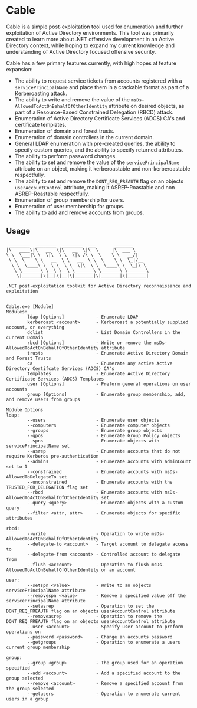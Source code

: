 # Cable
Cable is a simple post-exploitation tool used for enumeration and further exploitation of Active Directory environments. This tool was primarily created to learn more about .NET offensive development in an Active Directory context, while hoping to expand my current knowledge and understanding of Active Directory focused offensive security.

Cable has a few primary features currently, with high hopes at feature expansion: 
- The ability to request service tickets from accounts registered with a `servicePrincipalName` and place them in a crackable format as part of a Kerberoasting attack. 
- The ability to write and remove the value of the `msDs-AllowedToActOnBehalfOfOtherIdentity` attribute on desired objects, as part of a Resource-Based Constrained Delegation (RBCD) attack. 
- Enumeration of Active Directory Certificate Services (ADCS) CA's and certificate templates.
- Enumeration of domain and forest trusts.
- Enumeration of domain controllers in the current domain.
- General LDAP enumeration with pre-created queries, the ability to specify custom queries, and the ability to specify returned attributes.
- The ability to perform password changes.
- The ability to set and remove the value of the `servicePrincipalName` attribute on an object, making it kerberoastable and non-kerberoastable respectfully.
- The ability to set and remove the `DONT_REQ_PREAUTH` flag on an objects `userAccountControl` attribute, making it ASREP-Roastable and non ASREP-Roastable respectfully.
- Enumeration of group membership for users.
- Enumeration of user membership for groups.
- The ability to add and remove accounts from groups.

## Usage
```
 ________  ________  ________  ___       _______
|\   ____\|\   __  \|\   __  \|\  \     |\  ___ \
\ \  \___|\ \  \|\  \ \  \|\ /\ \  \    \ \   __/|
 \ \  \    \ \   __  \ \   __  \ \  \    \ \  \_|/__
  \ \  \____\ \  \ \  \ \  \|\  \ \  \____\ \  \_|\ \
   \ \_______\ \__\ \__\ \_______\ \_______\ \_______\
    \|_______|\|__|\|__|\|_______|\|_______|\|_______|

.NET post-exploitation toolkit for Active Directory reconnaissance and exploitation


Cable.exe [Module]
Modules:
        ldap [Options]            - Enumerate LDAP
        kerberoast <account>      - Kerberoast a potentially supplied account, or everything
        dclist                    - List Domain Controllers in the current Domain
        rbcd [Options]            - Write or remove the msDs-AllowedToActOnBehalfOfOtherIdentity attribute
        trusts                    - Enumerate Active Directory Domain and Forest Trusts
        ca                        - Enumerate any active Active Directory Certifcate Services (ADCS) CA's
        templates                 - Enumerate Active Directory Certificate Services (ADCS) Templates
        user [Options]            - Preform general operations on user accounts
        group [Options]           - Enumerate group membership, add, and remove users from groups

Module Options
ldap:
        --users                   - Enumerate user objects
        --computers               - Enumerate computer objects
        --groups                  - Enumerate group objects
        --gpos                    - Enumerate Group Policy objects
        --spns                    - Enumerate objects with servicePrincipalName set
        --asrep                   - Enumerate accounts that do not require Kerberos pre-authentication
        --admins                  - Enumerate accounts with adminCount set to 1
        --constrained             - Enumerate accounts with msDs-AllowedToDelegateTo set
        --unconstrained           - Enumerate accounts with the TRUSTED_FOR_DELEGATION flag set
        --rbcd                    - Enumerate accounts with msDs-AllowedToActOnBehalfOfOtherIdentity set
        --query <query>           - Enumerate objects with a custom query
        --filter <attr, attr>     - Enumerate objects for specific attributes

rbcd:
        --write                   - Operation to write msDs-AllowedToActOnBehalfOfOtherIdentity
        --delegate-to <account>   - Target account to delegate access to
        --delegate-from <account> - Controlled account to delegate from
        --flush <account>         - Operation to flush msDs-AllowedToActOnBehalfOfOtherIdentity on an account

user:
        --setspn <value>          - Write to an objects servicePrincipalName attribute
        --removespn <value>       - Remove a specified value off the servicePrincipalName attribute
        --setasrep                - Operation to set the DONT_REQ_PREAUTH flag on an objects userAccountControl attribute
        --removeasrep             - Operation to remove the DONT_REQ_PREAUTH flag on an objects userAccountControl attribute
        --user <account>          - Specify user account to preform operations on
        --password <password>     - Change an accounts password
        --getgroups               - Operation to enumerate a users current group membership

group:
        --group <group>           - The group used for an operation specified
        --add <account>           - Add a specified account to the group selected
        --remove <account>        - Remove a specified account from the group selected
        --getusers                - Operation to enumerate current users in a group

```


